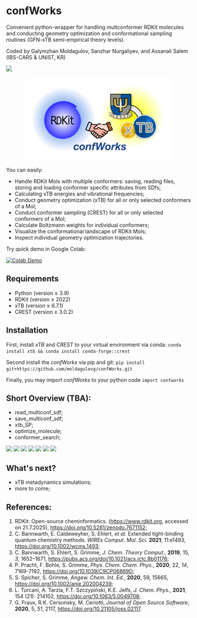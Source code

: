 # confWorks

Convenient python-wrapper for handling multconformer RDKit molecules and conducting geometry optimization and conformational sampling routines (GFN-xTB semi-empirical theory levels).

Coded by Galymzhan Moldagulov, Sanzhar Nurgaliyev, and Assanali Salem (IBS-CARS & UNIST, KR)

![](https://moldagulovg.github.io/confWorks/docs/assets/confworks.png)
<div align="center">
<img src="./docs/assets/confworks.png" alt="confWorks" width="400">
</div>

You can easily:
- Handle RDKit Mols with multiple conformers: saving, reading files, storing and loading conformer specific attributes from SDfs;
- Calculating xTB energies and vibrational frequencies;
- Conduct geometry optimization (xTB) for all or only selected conformers of a Mol;
- Conduct conformer sampling (CREST) for all or only selected conformers of a Mol;
- Calculate Boltzmann weights for individual conformers;
- Visualize the conformational landscape of RDKit Mols;
- Inspect individual geometry optimization trajectories.

Try quick demo in Google Colab:

[![Colab Demo](https://colab.research.google.com/assets/colab-badge.svg)](https://colab.research.google.com/github/moldagulovg/confWorks/blob/main/demo.ipynb) 

## Requirements
- Python (version ≥ 3.9)
- RDKit (version ≥ 2022)
- xTB (version ≥ 6.7.1)
- CREST (version ≥ 3.0.2)

## Installation

First, install *xTB* and *CREST* to your virtual environment via conda:
```conda install xtb && conda install conda-forge::crest```

Second install the *confWorks* via pip and git:
```pip install git+https://github.com/moldagulovg/confWorks.git```

Finally, you may import *confWorks* to your python code ```import confworks```


## Short Overview (TBA):

- read_multiconf_sdf;
- save_multiconf_sdf;
- xtb_SP;
- optimize_molecule;
- conformer_search;

![](https://moldagulovg.github.io/confWorks/docs/assets/quinine_2D.jpg)
![](https://moldagulovg.github.io/confWorks/docs/assets/quinine_3D.jpg)
![](https://moldagulovg.github.io/confWorks/docs/assets/quinine_3D_ensemble.jpg)
![](https://moldagulovg.github.io/confWorks/docs/assets/rmsd_matrix.jpg)
![](https://moldagulovg.github.io/confWorks/docs/assets/rmsd_hist.jpg)
![](https://moldagulovg.github.io/confWorks/docs/assets/conf_space_tsne.jpg)
![](https://moldagulovg.github.io/confWorks/docs/assets/conf_space_energy_landscape.jpg)

## What's next?
- xTB metadynamics simulations;
- more to come;


## References:
1. RDKit: Open-source cheminformatics. (https://www.rdkit.org, accessed on 21.7.2025), https://doi.org/10.5281/zenodo.7671152;
2. C. Bannwarth, E. Caldeweyher, S. Ehlert, *et al.* Extended tight-binding quantum chemistry methods. *WIREs Comput. Mol. Sci.* **2021**; 11:e1493, https://doi.org/10.1002/wcms.1493;
3. C. Bannwarth, S. Ehlert, S. Grimme, *J. Chem. Theory Comput.*, **2019**, 15, *3*, 1652–1671, https://pubs.acs.org/doi/10.1021/acs.jctc.8b01176;
4. P. Pracht, F. Bohle, S. Grimme, *Phys. Chem. Chem. Phys.*, **2020**, 22, *14*, 7169-7192, https://doi.org/10.1039/C9CP06869D;
5. S. Spicher, S. Grimme, *Angew. Chem. Int. Ed.*, **2020**, 59, 15665, https://doi.org/10.1002/anie.202004239;
6. L. Turcani, A. Tarzia, F.T. Szczypiński, K.E. Jelfs, *J. Chem. Phys.*, **2021**, 154 (21): 214102, https://doi.org/10.1063/5.0049708;
7. G. Fraux, R.K. Cersonsky, M. Ceriotti, *Journal of Open Source Software*, **2020**, 5, *51*, 2117, https://doi.org/10.21105/joss.02117.

